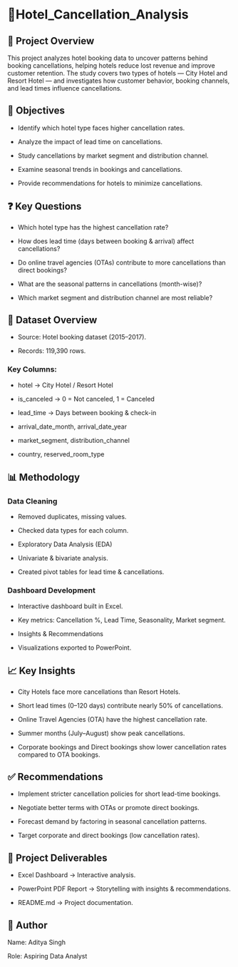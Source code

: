 # 🏬Hotel_Cancellation_Analysis
## 📌 Project Overview

This project analyzes hotel booking data to uncover patterns behind booking cancellations, helping hotels reduce lost revenue and improve customer retention. The study covers two types of hotels — City Hotel and Resort Hotel — and investigates how customer behavior, booking channels, and lead times influence cancellations.

## 🎯 Objectives

- Identify which hotel type faces higher cancellation rates.

- Analyze the impact of lead time on cancellations.
  
- Study cancellations by market segment and distribution channel.

- Examine seasonal trends in bookings and cancellations.

- Provide recommendations for hotels to minimize cancellations.

## ❓ Key Questions

- Which hotel type has the highest cancellation rate?

- How does lead time (days between booking & arrival) affect cancellations?

- Do online travel agencies (OTAs) contribute to more cancellations than direct bookings?

- What are the seasonal patterns in cancellations (month-wise)?

- Which market segment and distribution channel are most reliable?

## 📂 Dataset Overview

- Source: Hotel booking dataset (2015–2017).

- Records: 119,390 rows.

### Key Columns:

- hotel → City Hotel / Resort Hotel

- is_canceled → 0 = Not canceled, 1 = Canceled

- lead_time → Days between booking & check-in

- arrival_date_month, arrival_date_year

- market_segment, distribution_channel

- country, reserved_room_type

## 📊 Methodology

### Data Cleaning

- Removed duplicates, missing values.

- Checked data types for each column.

- Exploratory Data Analysis (EDA)

- Univariate & bivariate analysis.

- Created pivot tables for lead time & cancellations.

### Dashboard Development

- Interactive dashboard built in Excel.

- Key metrics: Cancellation %, Lead Time, Seasonality, Market segment.

- Insights & Recommendations

- Visualizations exported to PowerPoint.


## 📈 Key Insights

- City Hotels face more cancellations than Resort Hotels.

- Short lead times (0–120 days) contribute nearly 50% of cancellations.

- Online Travel Agencies (OTA) have the highest cancellation rate.

- Summer months (July–August) show peak cancellations.

- Corporate bookings and Direct bookings show lower cancellation rates compared to OTA bookings.

## ✅ Recommendations

- Implement stricter cancellation policies for short lead-time bookings.

- Negotiate better terms with OTAs or promote direct bookings.

- Forecast demand by factoring in seasonal cancellation patterns.

- Target corporate and direct bookings (low cancellation rates).

## 📂 Project Deliverables

- Excel Dashboard → Interactive analysis.

- PowerPoint PDF Report → Storytelling with insights & recommendations.

- README.md → Project documentation.

## 👤 Author

Name: Aditya Singh

Role: Aspiring Data Analyst 
